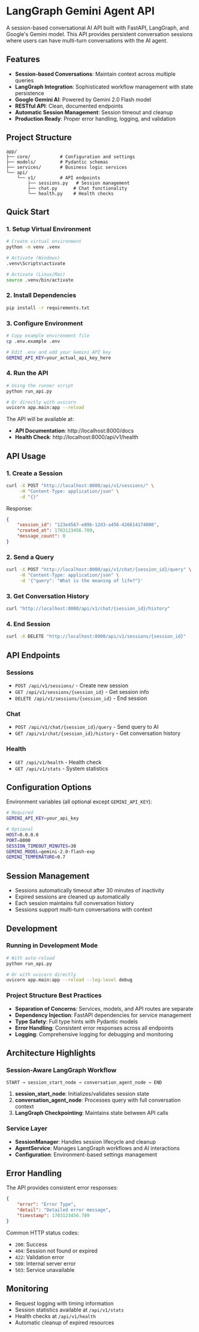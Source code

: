 # LangGraph Gemini Agent API

A session-based conversational AI API built with FastAPI, LangGraph, and Google's Gemini model. This API provides persistent conversation sessions where users can have multi-turn conversations with the AI agent.

## Features

- **Session-based Conversations**: Maintain context across multiple queries
- **LangGraph Integration**: Sophisticated workflow management with state persistence
- **Google Gemini AI**: Powered by Gemini 2.0 Flash model
- **RESTful API**: Clean, documented endpoints
- **Automatic Session Management**: Session timeout and cleanup
- **Production Ready**: Proper error handling, logging, and validation

## Project Structure

```
app/
├── core/           # Configuration and settings
├── models/         # Pydantic schemas
├── services/       # Business logic services
└── api/
    └── v1/         # API endpoints
        ├── sessions.py   # Session management
        ├── chat.py      # Chat functionality
        └── health.py    # Health checks
```

## Quick Start

### 1. Setup Virtual Environment

```bash
# Create virtual environment
python -m venv .venv

# Activate (Windows)
.venv\Scripts\activate

# Activate (Linux/Mac)
source .venv/bin/activate
```

### 2. Install Dependencies

```bash
pip install -r requirements.txt
```

### 3. Configure Environment

```bash
# Copy example environment file
cp .env.example .env

# Edit .env and add your Gemini API key
GEMINI_API_KEY=your_actual_api_key_here
```

### 4. Run the API

```bash
# Using the runner script
python run_api.py

# Or directly with uvicorn
uvicorn app.main:app --reload
```

The API will be available at:
- **API Documentation**: http://localhost:8000/docs
- **Health Check**: http://localhost:8000/api/v1/health

## API Usage

### 1. Create a Session

```bash
curl -X POST "http://localhost:8000/api/v1/sessions/" \
     -H "Content-Type: application/json" \
     -d "{}"
```

Response:
```json
{
    "session_id": "123e4567-e89b-12d3-a456-426614174000",
    "created_at": 1703123456.789,
    "message_count": 0
}
```

### 2. Send a Query

```bash
curl -X POST "http://localhost:8000/api/v1/chat/{session_id}/query" \
     -H "Content-Type: application/json" \
     -d '{"query": "What is the meaning of life?"}'
```

### 3. Get Conversation History

```bash
curl "http://localhost:8000/api/v1/chat/{session_id}/history"
```

### 4. End Session

```bash
curl -X DELETE "http://localhost:8000/api/v1/sessions/{session_id}"
```

## API Endpoints

### Sessions
- `POST /api/v1/sessions/` - Create new session
- `GET /api/v1/sessions/{session_id}` - Get session info
- `DELETE /api/v1/sessions/{session_id}` - End session

### Chat
- `POST /api/v1/chat/{session_id}/query` - Send query to AI
- `GET /api/v1/chat/{session_id}/history` - Get conversation history

### Health
- `GET /api/v1/health` - Health check
- `GET /api/v1/stats` - System statistics

## Configuration Options

Environment variables (all optional except `GEMINI_API_KEY`):

```bash
# Required
GEMINI_API_KEY=your_api_key

# Optional
HOST=0.0.0.0
PORT=8000
SESSION_TIMEOUT_MINUTES=30
GEMINI_MODEL=gemini-2.0-flash-exp
GEMINI_TEMPERATURE=0.7
```

## Session Management

- Sessions automatically timeout after 30 minutes of inactivity
- Expired sessions are cleaned up automatically
- Each session maintains full conversation history
- Sessions support multi-turn conversations with context

## Development

### Running in Development Mode

```bash
# With auto-reload
python run_api.py

# Or with uvicorn directly
uvicorn app.main:app --reload --log-level debug
```

### Project Structure Best Practices

- **Separation of Concerns**: Services, models, and API routes are separate
- **Dependency Injection**: FastAPI dependencies for service management
- **Type Safety**: Full type hints with Pydantic models
- **Error Handling**: Consistent error responses across all endpoints
- **Logging**: Comprehensive logging for debugging and monitoring

## Architecture Highlights

### Session-Aware LangGraph Workflow

```
START → session_start_node → conversation_agent_node → END
```

1. **session_start_node**: Initializes/validates session state
2. **conversation_agent_node**: Processes query with full conversation context
3. **LangGraph Checkpointing**: Maintains state between API calls

### Service Layer

- **SessionManager**: Handles session lifecycle and cleanup
- **AgentService**: Manages LangGraph workflows and AI interactions
- **Configuration**: Environment-based settings management

## Error Handling

The API provides consistent error responses:

```json
{
    "error": "Error Type",
    "detail": "Detailed error message",
    "timestamp": 1703123456.789
}
```

Common HTTP status codes:
- `200`: Success
- `404`: Session not found or expired
- `422`: Validation error
- `500`: Internal server error
- `503`: Service unavailable

## Monitoring

- Request logging with timing information
- Session statistics available at `/api/v1/stats`
- Health checks at `/api/v1/health`
- Automatic cleanup of expired resources